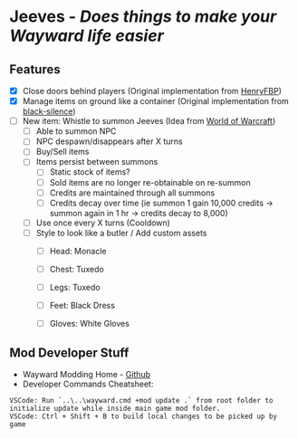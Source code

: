 # Jeeves - *Does things to make your Wayward life easier*

## Features
- [x] Close doors behind players (Original implementation from [HenryFBP](https://github.com/HenryFBP/wayward-close-da-door))
- [x] Manage items on ground like a container (Original implementation from [black-silence](https://github.com/black-silence/wayward-mod-pickuphelper))
- [ ] New item: Whistle to summon Jeeves (Idea from [World of Warcraft](https://www.wowhead.com/item=49040/jeeves))
  - [ ] Able to summon NPC
  - [ ] NPC despawn/disappears after X turns
  - [ ] Buy/Sell items
  - [ ] Items persist between summons
    - [ ] Static stock of items?
    - [ ] Sold items are no longer re-obtainable on re-summon
    - [ ] Credits are maintained through all summons
    - [ ] Credits decay over time (ie summon 1 gain 10,000 credits -> summon again in 1 hr -> credits decay to 8,000)
  - [ ] Use once every X turns (Cooldown)
  - [ ] Style to look like a butler / Add custom assets
    - [ ] Head: Monacle
    - [ ] Chest: Tuxedo
    - [ ] Legs: Tuxedo
    - [ ] Feet: Black Dress
    - [ ] Gloves: White Gloves



## Mod Developer Stuff
- Wayward Modding Home - [Github](https://github.com/WaywardGame/waywardgame.github.io)
- Developer Commands Cheatsheet:
```
VSCode: Run `..\..\wayward.cmd +mod update .` from root folder to initialize update while inside main game mod folder.
VSCode: Ctrl + Shift + B to build local changes to be picked up by game
```
